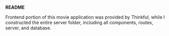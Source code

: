 **README**

Frontend portion of this movie application was provided by Thinkful, while I constructed the entire server folder, including all components, routes, server, and database.